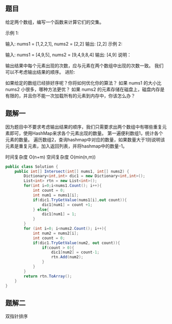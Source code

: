 ## 题目
给定两个数组，编写一个函数来计算它们的交集。

示例 1:

输入: nums1 = [1,2,2,1], nums2 = [2,2]
输出: [2,2]
示例 2:

输入: nums1 = [4,9,5], nums2 = [9,4,9,8,4]
输出: [4,9]
说明：

输出结果中每个元素出现的次数，应与元素在两个数组中出现的次数一致。
我们可以不考虑输出结果的顺序。
进阶:

如果给定的数组已经排好序呢？你将如何优化你的算法？
如果 nums1 的大小比 nums2 小很多，哪种方法更优？
如果 nums2 的元素存储在磁盘上，磁盘内存是有限的，并且你不能一次加载所有的元素到内存中，你该怎么办？

## 题解一

因为题目中不要求考虑输出结果的顺序，我们只需要求出两个数组中有哪些重复元素即可，使用HashMap来求各个元素出现的数量。
第一遍便利数组1，统计各个元素的数量。
遍历数组2，查询hashmap中对应的数量，如果数量大于1则说明该元素是重复元素，加入返回列表，并将hashmap中的数量-1。

时间复杂度 O(n+m)
空间复杂度 O(min(n,m))

``` C#
public class Solution {
    public int[] Intersect(int[] nums1, int[] nums2) {
        Dictionary<int,int> dic1 = new Dictionary<int,int>();
        List<int> rtn = new List<int>(); 
        for(int i=0;i<nums1.Count(); i++){
            int count = 0;
            int num1 = nums1[i];
            if(dic1.TryGetValue(nums1[i],out count)){
                dic1[num1] = count +1;
            } else{
                dic1[num1] = 1;
            }
        }
        for (int i=0; i<nums2.Count(); i++){
            int num2 = nums2[i];
            int count = 0;
            if(dic1.TryGetValue(num2, out count)){
                if(count > 0){
                    dic1[num2] = count-1;
                    rtn.Add(num2);
                }
            }
        }
        return rtn.ToArray();
    }
}
```

## 题解二
双指针排序
